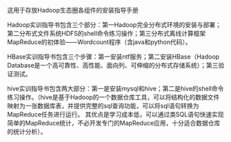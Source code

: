 这用于存放Hadoop生态圈各组件的安装指导手册

Hadoop实训指导书包含三个部分：第一Hadoop完全分布式环境的安装与部署；第二分布式文件系统HDFS的shell命令练习操作；第三分布式离线计算框架MapReduce的初体验——Wordcount程序（含java和python代码）。


HBase实训指导书包含三个步骤：第一安装ntf服务；第二安装HBase（Hadoop Database是一个高可靠性、高性能、面向列、可伸缩的分布式存储系统）；第三验证测试。


hive实训指导书包含两大部分：第一是安装mysql和hive；第二是hive的shell命令练习操作。（hive是基于Hadoop的一个数据仓库工具，可以将结构化的数据文件映射为一张数据库表，并提供完整的sql查询功能，可以将sql语句转换为MapReduce任务进行运行。 其优点是学习成本低，可以通过类SQL语句快速实现简单的MapReduce统计，不必开发专门的MapReduce应用，十分适合数据仓库的统计分析）。

